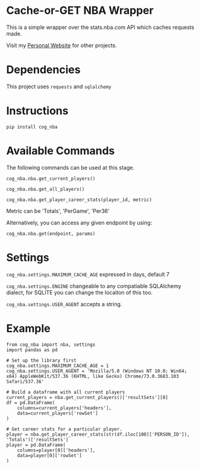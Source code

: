 # Cache-or-GET NBA Wrapper

This is a simple wrapper over the stats.nba.com API which caches requests made.

Visit my [Personal Website](https://andryo.co) for other projects.

# Dependencies

This project uses `requests` and `sqlalchemy`

# Instructions

```
pip install cog_nba
```

# Available Commands

The following commands can be used at this stage.

`cog_nba.nba.get_current_players()`

`cog_nba.nba.get_all_players()`

`cog_nba.nba.get_player_career_stats(player_id, metric)`

Metric can be 'Totals', 'PerGame', 'Per36'

Alternatively, you can access any given endpoint by using:

`cog_nba.nba.get(endpoint, params)`

# Settings

`cog_nba.settings.MAXIMUM_CACHE_AGE` expressed in days, default 7

`cog_nba.settings.ENGINE` changeable to any compatiable SQLAlchemy dialect, for SQLITE you can change the locaiton of this too.

`cog_nba.settings.USER_AGENT` accepts a string.

# Example

```
from cog_nba import nba, settings
import pandas as pd

# Set up the library first
cog_nba.settings.MAXIMUM_CACHE_AGE = 1
cog_nba.settings.USER_AGENT = 'Mozilla/5.0 (Windows NT 10.0; Win64; x64) AppleWebKit/537.36 (KHTML, like Gecko) Chrome/73.0.3683.103 Safari/537.36'

# Build a dataframe with all current players
current_players = nba.get_current_players()['resultSets'][0]
df = pd.DataFrame(
    columns=current_players['headers'],
    data=current_players['rowSet']
)

# Get career stats for a particular player.
player = nba.get_player_career_stats(str(df.iloc[100]['PERSON_ID']), 'Totals')['resultSets']
player = pd.DataFrame(
    columns=player[0]['headers'],
    data=player[0]['rowSet']
)
```